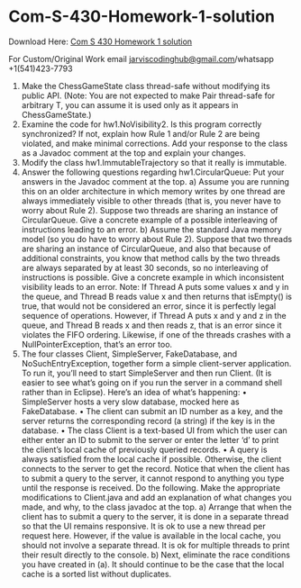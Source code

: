 # Com-S-430-Homework-1-solution

Download Here: [Com S 430 Homework 1 solution](https://jarviscodinghub.com/assignment/com-s-430-homework-1-solution/)

For Custom/Original Work email jarviscodinghub@gmail.com/whatsapp +1(541)423-7793

1. Make the ChessGameState class thread-safe without modifying its public API. (Note: You
are not expected to make Pair thread-safe for arbitrary T, you can assume it is used only as it
appears in ChessGameState.)
2. Examine the code for hw1.NoVisibility2. Is this program correctly synchronized? If not,
explain how Rule 1 and/or Rule 2 are being violated, and make minimal corrections. Add your
response to the class as a Javadoc comment at the top and explain your changes.
3. Modify the class hw1.ImmutableTrajectory so that it really is immutable.
4. Answer the following questions regarding hw1.CircularQueue: Put your answers in the
Javadoc comment at the top.
a) Assume you are running this on an older architecture in which memory writes by one thread
are always immediately visible to other threads (that is, you never have to worry about Rule 2).
Suppose two threads are sharing an instance of CircularQueue. Give a concrete example of a
possible interleaving of instructions leading to an error.
b) Assume the standard Java memory model (so you do have to worry about Rule 2). Suppose
that two threads are sharing an instance of CircularQueue, and also that because of additional
constraints, you know that method calls by the two threads are always separated by at least 30
seconds, so no interleaving of instructions is possible. Give a concrete example in which
inconsistent visibility leads to an error.
Note: If Thread A puts some values x and y in the queue, and Thread B reads value x and
then returns that isEmpty() is true, that would not be considered an error, since it is
perfectly legal sequence of operations. However, if Thread A puts x and y and z in the
queue, and Thread B reads x and then reads z, that is an error since it violates the FIFO
ordering. Likewise, if one of the threads crashes with a NullPointerException, that’s an
error too.
5. The four classes Client, SimpleServer, FakeDatabase, and NoSuchEntryException,
together form a simple client-server application. To run it, you’ll need to start SimpleServer and
then run Client. (It is easier to see what’s going on if you run the server in a command shell
rather than in Eclipse). Here’s an idea of what’s happening:
• SimpleServer hosts a very slow database, mocked here as FakeDatabase.
• The client can submit an ID number as a key, and the server returns the corresponding
record (a string) if the key is in the database.
• The class Client is a text-based UI from which the user can either enter an ID to submit
to the server or enter the letter ‘d’ to print the client’s local cache of previously queried
records.
• A query is always satisfied from the local cache if possible. Otherwise, the client
connects to the server to get the record. Notice that when the client has to submit a query
to the server, it cannot respond to anything you type until the response is received.
Do the following. Make the appropriate modifications to Client.java and add an explanation
of what changes you made, and why, to the class javadoc at the top.
a) Arrange that when the client has to submit a query to the server, it is done in a separate thread
so that the UI remains responsive. It is ok to use a new thread per request here. However, if the
value is available in the local cache, you should not involve a separate thread. It is ok for
multiple threads to print their result directly to the console.
b) Next, eliminate the race conditions you have created in (a). It should continue to be the case
that the local cache is a sorted list without duplicates.

